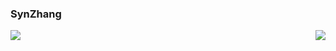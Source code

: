 ### SynZhang

<img align="right" src="https://github-readme-stats.vercel.app/api?username=synzhang&show_icons=true&icon_color=0366d6&text_color=24292e&bg_color=ffffff&hide_title=true" />

<img src="https://contribution.catsjuice.com/_/SynZhang?chart=3dbar&gap=0.6&scale=2&flatten=1&animation=wave&animation_duration=3&animation_delay=0.03&animation_amplitude=24&animation_frequency=0.1&animation_wave_center=19_3&format=svg&weeks=40" />

<!--
- 🔭 I’m currently working on ...
- 🌱 I’m currently learning ...
- 👯 I’m looking to collaborate on ...
- 🤔 I’m looking for help with ...
- 💬 Ask me about ...
- 📫 How to reach me: ...
- 😄 Pronouns: ...
- ⚡ Fun fact: ...
-->
